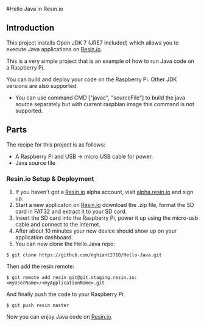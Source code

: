 #Hello Java in Resin.io

## Introduction

This project installs Open JDK 7 (JRE7 included) which allows you to execute Java applications on [Resin.io](http://resin.io).

This is a very simple project that is an example of how to run Java code on a Raspberry Pi. 

You can build and deploy your code on the Raspberry Pi. Other JDK versions are also supported.

* You can use command CMD ["javac", "sourceFile"] to build the java source separately but with current raspbian image this command is not supported.

## Parts

The recipe for this project is as follows:
* A Raspberry Pi and USB -> micro USB cable for power.
* Java source file

### Resin.io Setup & Deployment

1. If you haven't got a [Resin.io](http://resin.io) alpha account, visit [alpha.resin.io](http://alpha.resin.io) and sign up.
1. Start a new applicaton on [Resin.io](http://resin.io) download the .zip file, format the SD card in FAT32 and extract it to your SD card. 
1. Insert the SD card into the Raspberry Pi, power it up using the micro-usb cable and connect to the Internet.
1. After about 10 minutes your new device should show up on your application dashboard.
1. You can now clone the Hello.Java repo:

`$ git clone https://github.com/nghiant2710/Hello-Java.git`

Then add the resin remote:

`$ git remote add resin git@git.staging.resin.io:<myUserName>/<myApplicationName>.git`

And finally push the code to your Raspberry Pi:

`$ git push resin master`

Now you can enjoy Java code on [Resin.io](http://resin.io).
